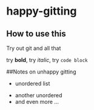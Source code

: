 # happy-gitting

## How to use this

Try out git and all that

try **bold**, try _italic_, try `code block`

##Notes on unhappy gitting

* unordered list
- another unordered
- and even more ...